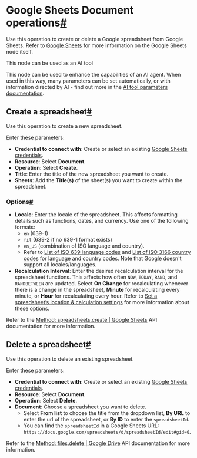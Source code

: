 [](https://github.com/n8n-io/n8n-docs/edit/main/docs/integrations/builtin/app-nodes/n8n-nodes-base.googlesheets/document-operations.md "Edit this page")

# Google Sheets Document operations[#](#google-sheets-document-operations "Permanent link")

Use this operation to create or delete a Google spreadsheet from Google Sheets. Refer to [Google Sheets](../) for more information on the Google Sheets node itself.

This node can be used as an AI tool

This node can be used to enhance the capabilities of an AI agent. When used in this way, many parameters can be set automatically, or with information directed by AI - find out more in the [AI tool parameters documentation](../../../../../advanced-ai/examples/using-the-fromai-function/).

## Create a spreadsheet[#](#create-a-spreadsheet "Permanent link")

Use this operation to create a new spreadsheet.

Enter these parameters:

*   **Credential to connect with**: Create or select an existing [Google Sheets credentials](../../../credentials/google/).
*   **Resource**: Select **Document**.
*   **Operation**: Select **Create**.
*   **Title**: Enter the title of the new spreadsheet you want to create.
*   **Sheets**: Add the **Title(s)** of the sheet(s) you want to create within the spreadsheet.

### Options[#](#options "Permanent link")

*   **Locale**: Enter the locale of the spreadsheet. This affects formatting details such as functions, dates, and currency. Use one of the following formats:
    *   `en` (639-1)
    *   `fil` (639-2 if no 639-1 format exists)
    *   `en_US` (combination of ISO language and country).
    *   Refer to [List of ISO 639 language codes](https://en.wikipedia.org/wiki/List_of_ISO_639_language_codes) and [List of ISO 3166 country codes](https://en.wikipedia.org/wiki/List_of_ISO_3166_country_codes) for language and country codes. Note that Google doesn't support all locales/languages.
*   **Recalculation Interval**: Enter the desired recalculation interval for the spreadsheet functions. This affects how often `NOW`, `TODAY`, `RAND`, and `RANDBETWEEN` are updated. Select **On Change** for recalculating whenever there is a change in the spreadsheet, **Minute** for recalculating every minute, or **Hour** for recalculating every hour. Refer to [Set a spreadsheet’s location & calculation settings](https://support.google.com/docs/answer/58515) for more information about these options.

Refer to the [Method: spreadsheets.create | Google Sheets](https://developers.google.com/sheets/api/reference/rest/v4/spreadsheets/create) API documentation for more information.

## Delete a spreadsheet[#](#delete-a-spreadsheet "Permanent link")

Use this operation to delete an existing spreadsheet.

Enter these parameters:

*   **Credential to connect with**: Create or select an existing [Google Sheets credentials](../../../credentials/google/).
*   **Resource**: Select **Document**.
*   **Operation**: Select **Delete**.
*   **Document**: Choose a spreadsheet you want to delete.
    *   Select **From list** to choose the title from the dropdown list, **By URL** to enter the url of the spreadsheet, or **By ID** to enter the `spreadsheetId`.
    *   You can find the `spreadsheetId` in a Google Sheets URL: `https://docs.google.com/spreadsheets/d/spreadsheetId/edit#gid=0`.

Refer to the [Method: files.delete | Google Drive](https://developers.google.com/drive/api/reference/rest/v2/files/delete) API documentation for more information.